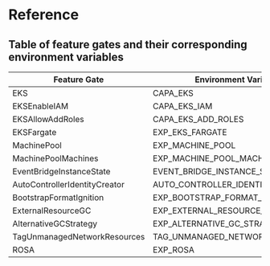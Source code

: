 # Reference

## Table of feature gates and their corresponding environment variables

| Feature Gate | Environment Variable | Default |
| ------------ | -------------------- | ------- |
| EKS                           | CAPA_EKS                          | true  |
| EKSEnableIAM                  | CAPA_EKS_IAM	                    | false |
| EKSAllowAddRoles              | CAPA_EKS_ADD_ROLES                | flase |
| EKSFargate                    | EXP_EKS_FARGATE                   | flase |
| MachinePool                   | EXP_MACHINE_POOL                  | false |
| MachinePoolMachines           | EXP_MACHINE_POOL_MACHINES         | false   |
| EventBridgeInstanceState      | EVENT_BRIDGE_INSTANCE_STATE       | flase |
| AutoControllerIdentityCreator | AUTO_CONTROLLER_IDENTITY_CREATOR  | true  |
| BootstrapFormatIgnition       | EXP_BOOTSTRAP_FORMAT_IGNITION     | false |
| ExternalResourceGC            | EXP_EXTERNAL_RESOURCE_GC          | false |
| AlternativeGCStrategy         | EXP_ALTERNATIVE_GC_STRATEGY       | false |
| TagUnmanagedNetworkResources  | TAG_UNMANAGED_NETWORK_RESOURCES   | true  |
| ROSA                          | EXP_ROSA                          | false |
